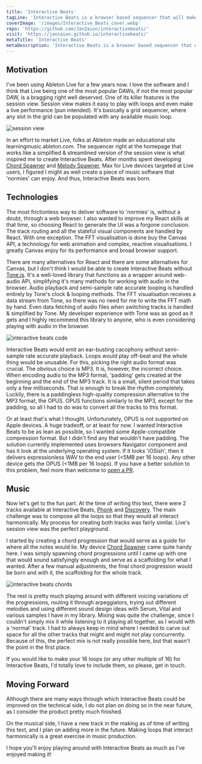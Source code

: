 ```yaml
---
title: 'Interactive Beats'
tagLine: 'Interactive Beats is a browser based sequencer that will make you feel like the Loop Daddy himself.'
coverImage: '/images/Interactive_Beats_cover.webp'
repo: 'https://github.com/JanZaion/interactivebeats/'
visit: 'https://janzaion.github.io/interactivebeats/'
metaTitle: 'Interactive Beats'
metaDescription: 'Interactive Beats is a browser based sequencer that will make you feel like the Loop Daddy himself.'
---
```


## Motivation

I've been using Ableton Live for a few years now. I love the software and I think that Live being one of the most popular DAWs, if not the most popular DAW, is a bragging right well deserved. One of its killer features is the session view. Session view makes it easy to play with loops and even make a live performance (pun intended). It's basically a grid sequencer, where any slot in the grid can be populated with any available music loop.

![session view](/images/session_view.webp 'session view')

In an effort to market Live, folks at Ableton made an educational site learningmusic.ableton.com. The sequencer right at the homepage that works like a simplified & streamlined version of the session view is what inspired me to create Interactive Beats. After months spent developing [Chord Spawner](https://janzaion.pro/projects/Chord-Spawner) and [Melody Spawner](https://janzaion.pro/projects/Melody-Spawner), Max for Live devices targeted at Live users, I figured I might as well create a piece of music software that 'normies' can enjoy. And thus, Interactive Beats was born.

## Technologies

The most frictionless way to deliver software to 'normies' is, without a doubt, through a web browser. I also wanted to improve my React skills at that time, so choosing React to generate the UI was a forgone conclusion. The track routing and all the stateful visual components are handled by React. With one exception. The FFT visualisation is done buy the Canvas API, a technology for web animation and complex, reactive visualisations. I greatly Canvas enjoy for its performance and broad browser support.

There are many alternatives for React and there are some alternatives for Canvas, but I don't think I would be able to create Interactive Beats without [Tone.js](https://tonejs.github.io/). It's a well-loved library that functions as a wrapper around web-audio API, simplifying it's many methods for working with audio in the browser. Audio playback and semi-sample rate accurate looping is handled entirely by Tone's clock & looping methods. The FFT visualisation receives a data stream from Tone, so there was no need for me to write the FFT math by hand. Even data fetching of audio files when switching tracks is handled & simplified by Tone. My developer experience with Tone was as good as it gets and I highly recommend this library to anyone, who is even considering playing with audio in the browser.

![interactive beats code](/images/ib_tech.webp 'interactive beats code')

Interactive Beats would emit an ear-busting cacophony without semi-sample rate accurate playback. Loops would play off-beat and the whole thing would be unusable. For this, picking the right audio format was crucial. The obvious choice is MP3. It is, however, the incorrect choice. When encoding audio to the MP3 format, 'padding' gets created at the beginning and the end of the MP3 track. It is a small, silent period that takes only a few milliseconds. That is enough to break the rhythm completely. Luckily, there is a paddingless high-quality compression alternative to the MP3 format, the OPUS. OPUS functions similarly to the MP3, except for the padding, so all I had to do was to convert all the tracks to this format.

Or at least that's what I thought. Unfortunately, OPUS is not supported on Apple devices. A huge tradeoff, or at least for now. I wanted Interactive Beats to be as lean as possible, so I wanted some Apple-compatible compression format. But I didn't find any that wouldn't have padding. The solution currently implemented uses browsers Navigator component and has it look at the underlying operating system. If it looks 'iOSish', then it delivers expressionless WAV to the end user (<5MB per 16 loops). Any other device gets the OPUS (<1MB per 16 loops). If you have a better solution to this problem, feel more than welcome to [open a PR](https://github.com/JanZaion/interactivebeats/pulls).

## Music

Now let's get to the fun part. At the time of writing this text, there were 2 tracks available at Interactive Beats, [Phonk](https://janzaion.github.io/interactivebeats/Phonk) and [Discovery](https://janzaion.github.io/interactivebeats/Discovery). The main challenge was to compose all the loops so that they would all interact harmonically. My process for creating both tracks was fairly similar. Live's session view was the perfect playground.

I started by creating a chord progression that would serve as a guide for where all the notes would lie. My device [Chord Spawner](https://janzaion.pro/projects/Chord-Spawner) came quite handy here. I was simply spawning chord progressions until I came up with one that would sound satisfyingly enough and serve as a scaffolding for what I wanted. After a few manual adjustments, the final chord progression would be born and with it, the scaffolding for the whole track.

![interactive beats chords](/images/ib_chords.webp 'interactive beats chords')

The rest is pretty much playing around with different voicing variations of the progressions, routing it through arpeggiators, trying out different melodies and using different sound design ideas with Serum, Vital and various samples I have in my library. Mixing was quite the challenge, since I couldn't simply mix it while listening to it playing all together, as I would with a 'normal' track. I had to always keep in mind where I needed to carve out space for all the other tracks that might and might not play concurrently. Because of this, the perfect mix is not really possible here, but that wasn't the point in the first place.

If you would like to make your 16 loops (or any other multiple of 16) for Interactive Beats, I'd totally love to include them, so please, get in touch.

## Moving Forward

Although there are many ways through which Interactive Beats could be improved on the technical side, I do not plan on doing so in the near future, as I consider the product pretty much finished.

On the musical side, I have a new track in the making as of time of writing this text, and I plan on adding more in the future. Making loops that interact harmonically is a great exercise in music production.

I hope you'll enjoy playing around with Interactive Beats as much as I've enjoyed making it!
